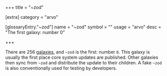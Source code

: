 +++
title = "~zod"

[extra]
category = "arvo"

[glossaryEntry."~zod"]
name = "~zod"
symbol = ""
usage = "arvo"
desc = "The first galaxy: number 0"

+++

There are 256 [galaxies](/glossary/galaxy), and `~zod` is the first: number `0`. This galaxy is usually the first place core system updates are published. Other galaxies then sync from `~zod` and distribute the update to their children. A fake `~zod` is also conventionally used for testing by developers.
